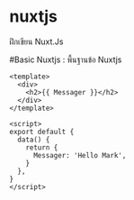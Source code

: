 # nuxtjs
ฝึกเขียน Nuxt.Js

#Basic Nuxtjs : พื้นฐานข้อ Nuxtjs
```vue
<template>
  <div>
    <h2>{{ Messager }}</h2>
  </div>
</template>

<script>
export default {
  data() {
    return {
      Messager: 'Hello Mark',
    }
  },
}
</script>
```
